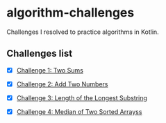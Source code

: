 # algorithm-challenges
Challenges I resolved to practice algorithms in Kotlin. 


## Challenges list

- [x] [Challenge 1: Two Sums](1-two-sums/)
- [x] [Challenge 2: Add Two Numbers](2-add-two-numbers/)
- [x] [Challenge 3: Length of the Longest Substring](3-length-of-longest-substring/)
- [x] [Challenge 4: Median of Two Sorted Arrayss](4-median-sorted-arrays/)


